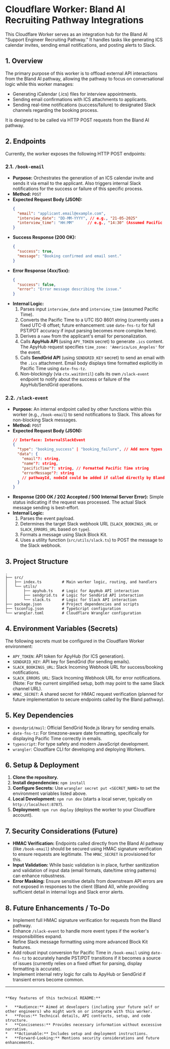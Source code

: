 # Cloudflare Worker: Bland AI Recruiting Pathway Integrations

This Cloudflare Worker serves as an integration hub for the Bland AI "Support Engineer Recruiting Pathway." It handles tasks like generating ICS calendar invites, sending email notifications, and posting alerts to Slack.

## 1. Overview

The primary purpose of this worker is to offload external API interactions from the Bland AI pathway, allowing the pathway to focus on conversational logic while this worker manages:
*   Generating iCalendar (.ics) files for interview appointments.
*   Sending email confirmations with ICS attachments to applicants.
*   Sending real-time notifications (success/failure) to designated Slack channels regarding the booking process.

It is designed to be called via HTTP POST requests from the Bland AI pathway.

## 2. Endpoints

Currently, the worker exposes the following HTTP POST endpoints:

### 2.1. `/book-email`
*   **Purpose:** Orchestrates the generation of an ICS calendar invite and sends it via email to the applicant. Also triggers internal Slack notifications for the success or failure of this specific process.
*   **Method:** `POST`
*   **Expected Request Body (JSON):**
    ```json
    {
      "email": "applicant.email@example.com",
      "interview_date": "DD-MM-YYYY", // e.g., "21-05-2025"
      "interview_time": "HH:MM"      // e.g., "14:30" (Assumed Pacific Time)
    }
    ```
*   **Success Response (200 OK):**
    ```json
    {
      "success": true,
      "message": "Booking confirmed and email sent."
    }
    ```
*   **Error Response (4xx/5xx):**
    ```json
    {
      "success": false,
      "error": "Error message describing the issue."
    }
    ```
*   **Internal Logic:**
    1.  Parses input `interview_date` and `interview_time` (assumed Pacific Time).
    2.  Converts the Pacific Time to a UTC ISO 8601 string (currently uses a fixed UTC-8 offset; future enhancement: use `date-fns-tz` for full PST/PDT accuracy if input parsing becomes more complex here).
    3.  Derives a `name` from the applicant's email for personalization.
    4.  Calls **ApyHub API** (using `APY_TOKEN` secret) to generate `.ics` content. The ApyHub request specifies `time_zone: 'America/Los_Angeles'` for the event.
    5.  Calls **SendGrid API** (using `SENDGRID_KEY` secret) to send an email with the `.ics` attachment. Email body displays time formatted explicitly in Pacific Time using `date-fns-tz`.
    6.  Non-blockingly (via `ctx.waitUntil`) calls its own `/slack-event` endpoint to notify about the success or failure of the ApyHub/SendGrid operations.

### 2.2. `/slack-event`
*   **Purpose:** An internal endpoint called by other functions within this worker (e.g., `/book-email`) to send notifications to Slack. This allows for non-blocking Slack messages.
*   **Method:** `POST`
*   **Expected Request Body (JSON):**
    ```json
    // Interface: InternalSlackEvent
    {
      "type": "booking_success" | "booking_failure", // Add more types as needed
      "data": {
        "email"?: string,
        "name"?: string,
        "pacificTime"?: string, // Formatted Pacific Time string
        "errorMessage"?: string
        // pathwayId, nodeId could be added if called directly by Bland pathway for other events
      }
    }
    ```
*   **Response (200 OK / 202 Accepted / 500 Internal Server Error):** Simple status indicating if the request was processed. The actual Slack message sending is best-effort.
*   **Internal Logic:**
    1.  Parses the event payload.
    2.  Determines the target Slack webhook URL (`SLACK_BOOKINGS_URL` or `SLACK_ERRORS_URL` based on `type`).
    3.  Formats a message using Slack Block Kit.
    4.  Uses a utility function (`src/utils/slack.ts`) to POST the message to the Slack webhook.

## 3. Project Structure

```
.
├── src/
│   ├── index.ts         # Main worker logic, routing, and handlers
│   └── utils/
│       ├── apyhub.ts    # Logic for ApyHub API interaction
│       ├── sendgrid.ts  # Logic for SendGrid API interaction
│       └── slack.ts     # Logic for Slack API interaction
├── package.json         # Project dependencies and scripts
├── tsconfig.json        # TypeScript configuration
└── wrangler.toml        # Cloudflare Wrangler configuration
```

## 4. Environment Variables (Secrets)

The following secrets must be configured in the Cloudflare Worker environment:

*   `APY_TOKEN`: API token for ApyHub (for ICS generation).
*   `SENDGRID_KEY`: API key for SendGrid (for sending emails).
*   `SLACK_BOOKINGS_URL`: Slack Incoming Webhook URL for success/booking notifications.
*   `SLACK_ERRORS_URL`: Slack Incoming Webhook URL for error notifications. (Note: For the current simplified setup, both may point to the same Slack channel URL).
*   `HMAC_SECRET`: A shared secret for HMAC request verification (planned for future implementation to secure endpoints called by the Bland pathway).

## 5. Key Dependencies

*   `@sendgrid/mail`: Official SendGrid Node.js library for sending emails.
*   `date-fns-tz`: For timezone-aware date formatting, specifically for displaying Pacific Time correctly in emails.
*   `typescript`: For type safety and modern JavaScript development.
*   `wrangler`: Cloudflare CLI for developing and deploying Workers.

## 6. Setup & Deployment

1.  **Clone the repository.**
2.  **Install dependencies:** `npm install`
3.  **Configure Secrets:** Use `wrangler secret put <SECRET_NAME>` to set the environment variables listed above.
4.  **Local Development:** `npm run dev` (starts a local server, typically on `http://localhost:8787`).
5.  **Deployment:** `npm run deploy` (deploys the worker to your Cloudflare account).

## 7. Security Considerations (Future)

*   **HMAC Verification:** Endpoints called directly from the Bland AI pathway (like `/book-email`) should be secured using HMAC signature verification to ensure requests are legitimate. The `HMAC_SECRET` is provisioned for this.
*   **Input Validation:** While basic validation is in place, further sanitization and validation of input data (email formats, date/time string patterns) can enhance robustness.
*   **Error Masking:** Ensure sensitive details from downstream API errors are not exposed in responses to the client (Bland AI), while providing sufficient detail in internal logs and Slack error alerts.

## 8. Future Enhancements / To-Do

*   Implement full HMAC signature verification for requests from the Bland pathway.
*   Enhance `/slack-event` to handle more event types if the worker's responsibilities expand.
*   Refine Slack message formatting using more advanced Block Kit features.
*   Add robust input conversion for Pacific Time in `/book-email` using `date-fns-tz` to accurately handle PST/PDT transitions if it becomes a source of issues (currently relies on a fixed offset for parsing, display formatting is accurate).
*   Implement internal retry logic for calls to ApyHub or SendGrid if transient errors become common.

---
```

**Key features of this technical README:**

*   **Audience:** Aimed at developers (including your future self or other engineers) who might work on or integrate with this worker.
*   **Focus:** Technical details, API contracts, setup, and code structure.
*   **Conciseness:** Provides necessary information without excessive narrative.
*   **Actionable:** Includes setup and deployment instructions.
*   **Forward-Looking:** Mentions security considerations and future enhancements.

